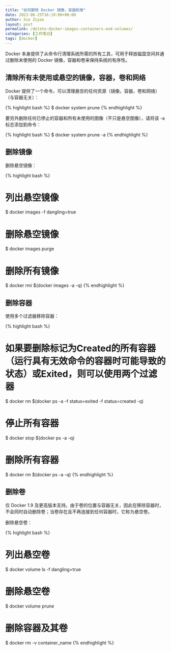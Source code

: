 ```yaml
---
title: "如何删除 Docker 镜像，容器和卷"
date: 2023-06-25T16:19:00+08:00
author: Xie Ziyao
layout: post
permalink: /delete-docker-images-containers-and-volumes/
categories: [工作笔记]
tags: [docker]
---
```


Docker 本身提供了从命令行清理系统所需的所有工具，可用于释放磁盘空间并通过删除未使用的 Docker 镜像，容器和卷来保持系统的有序性。

## 清除所有未使用或悬空的镜像，容器，卷和网络

Docker 提供了一个命令，可以清理悬空的任何资源（镜像，容器，卷和网络）（与容器无关）：

{% highlight bash %}
$ docker system prune
{% endhighlight %}

要另外删除任何已停止的容器和所有未使用的图像（不只是悬空图像），请将该 -a 标志添加到命令：

{% highlight bash %}
$ docker system prune -a
{% endhighlight %}

## 删除镜像

删除悬空镜像：

{% highlight bash %}
# 列出悬空镜像
$ docker images -f dangling=true
# 删除悬空镜像
$ docker images purge

# 删除所有镜像
$ docker rmi $(docker images -a -q)
{% endhighlight %}

## 删除容器

使用多个过滤器移除容器：

{% highlight bash %}
# 如果要删除标记为Created的所有容器（运行具有无效命令的容器时可能导致的状态）或Exited，则可以使用两个过滤器
$ docker rm $(docker ps -a -f status=exited -f status=created -q)

# 停止所有容器
$ docker stop $(docker ps -a -q)
# 删除所有容器
$ docker rm $(docker ps -a -q)
{% endhighlight %}

## 删除卷

仅 Docker 1.9 及更高版本支持。由于卷的位置与容器无关，因此在移除容器时，不会同时自动删除卷；当卷存在且不再连接到任何容器时，它称为悬空卷。

删除悬空卷：

{% highlight bash %}
# 列出悬空卷
$ docker volume ls -f dangling=true
# 删除悬空卷
$ docker volume prune

# 删除容器及其卷
$ docker rm -v container_name
{% endhighlight %}
